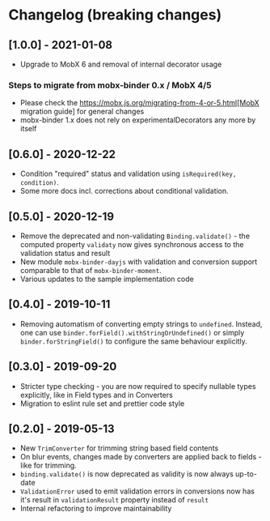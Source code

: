 # Changelog (breaking changes)

## [1.0.0] - 2021-01-08

* Upgrade to MobX 6 and removal of internal decorator usage

### Steps to migrate from mobx-binder 0.x / MobX 4/5

* Please check the https://mobx.js.org/migrating-from-4-or-5.html[MobX migration guide] for general changes
* mobx-binder 1.x does not rely on experimentalDecorators any more by itself

## [0.6.0] - 2020-12-22

* Condition "required" status and validation using `isRequired(key, condition)`.
* Some more docs incl. corrections about conditional validation.

## [0.5.0] - 2020-12-19

* Remove the deprecated and non-validating `Binding.validate()` - the computed property `validaty` now gives synchronous access to the validation status and result
* New module `mobx-binder-dayjs` with validation and conversion support comparable to that of `mobx-binder-moment`.
* Various updates to the sample implementation code

## [0.4.0] - 2019-10-11

* Removing automatism of converting empty strings to `undefined`. Instead, one can use `binder.forField().withStringOrUndefined()` or simply `binder.forStringField()` to configure the same behaviour explicitly. 

## [0.3.0] - 2019-09-20

* Stricter type checking - you are now required to specify nullable types explicitly, like in Field types and in Converters
* Migration to eslint rule set and prettier code style

## [0.2.0] - 2019-05-13

* New `TrimConverter` for trimming string based field contents
* On blur events, changes made by converters are applied back to fields - like for trimming.
* `binding.validate()` is now deprecated as validity is now always up-to-date
* `ValidationError` used to emit validation errors in conversions now has it's result in `validationResult` property instead of `result`
* Internal refactoring to improve maintainability
